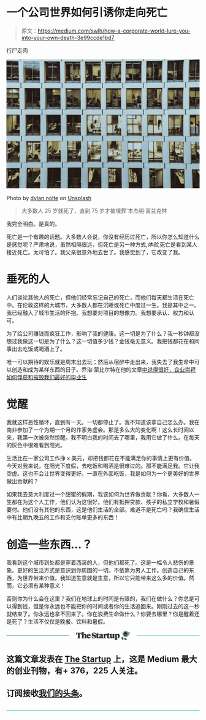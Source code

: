 # 一个公司世界如何引诱你走向死亡

> 原文：<https://medium.com/swlh/how-a-corporate-world-lure-you-into-your-own-death-3e99ccde1bd7>

行尸走肉

![](img/5942d1e331de650b6d098aa00dac4109.png)

Photo by [dylan nolte](https://unsplash.com/photos/NIrgENd0sAY?utm_source=unsplash&utm_medium=referral&utm_content=creditCopyText) on [Unsplash](https://unsplash.com/search/photos/corporate?utm_source=unsplash&utm_medium=referral&utm_content=creditCopyText)

> 大多数人 25 岁就死了，直到 75 岁才被埋葬'本杰明·富兰克林

我完全明白。是真的。

死亡是一个有趣的话题。大多数人会说，你没有经历过死亡，所以你怎么知道什么是感觉呢？严肃地说，虽然相隔很远，但死亡是另一种方式,*体验*,死亡是看到某人接近死亡。太可怕了。我父亲很意外地去世了。我感觉到了，它改变了我。

# 垂死的人

人们谈论其他人的死亡，但他们经常忘记自己的死亡，而他们每天都生活在死亡中。在伦敦这样的大城市，大多数人都在沉睡或死亡中度过一生。我是其中之一。我已经融入了城市生活的怀抱。我想要对项目的想像力。我想要承认、权力和认可。

为了给公司赚钱而疯狂工作，影响了我的健康。这一切是为了什么？我一秒钟都没想过我做这一切是为了什么？这一切值多少钱？金钱毫无意义。我把钱都花在和同事出去吃饭或喝酒上了。

唯一可以期待的娱乐就是周末出去玩；然后从宿醉中走出来，我失去了我生命中可以创造和成为某样东西的日子。乔治·蒙比尔特在他的文章[中说得很好，企业崇拜如何俘获和摧毁我们最好的毕业生](https://www.theguardian.com/commentisfree/2015/jun/03/city-corporates-destroy-best-minds)

# 觉醒

我就这样恶性循环，直到有一天。一切都停止了。我不知道该拿自己怎么办。我在南非参加了一个为期一个月的作家务虚会。那是多么大的变化啊！这么长时间以来，我第一次被突然惊醒。我不明白我的时间去了哪里，我用它做了什么。在每天的灰色中很难看到阳光。

生活比在一家公司工作挣 x 美元，却把钱都花在不能满足你的事情上更有价值。今天对我来说，在阳光下度假，去吃饭和喝酒是很难过的。那不能满足我。它让我空虚。这也不会让世界变得更好。一直在外面吃饭，我是如何为一个更美好的世界做出贡献的？

如果我去意大利度过一个甜蜜的假期，我该如何为世界做贡献？你看，大多数人一生都在为这个人工作，他们认为这很好。他们有抵押贷款、孩子的私立学校和暑假要付。他们没有其他的东西，这是他们生活的全部。难道不是死亡吗？我确信生活中有比朝九晚五的工作和支付账单更多的东西！

# 创造一些东西…？

我看到这个城市到处都是穿着西装的人，但他们都死了。这是一幅令人悲伤的景象。更好的生活方式是意识到你周围的一切。不依靠为男人工作。创造自己的东西，为世界带来价值。我知道生意就是生意，所以它只能带来这么多的价值。然而，它必须有某种意义！

否则你为什么会在这里？我们在地球上的时间是有限的，我们在做什么？你总是可以得到钱，但是你永远也不能把你的时间或者你的生活追回来。刚刚过去的这一秒就结束了。你永远也拿不回来了。你在浪费生命做什么？你要去哪里？你是醒着还是死了？生活不仅仅是晚餐、饮料和暑假。

[![](img/308a8d84fb9b2fab43d66c117fcc4bb4.png)](https://medium.com/swlh)

## 这篇文章发表在 [The Startup](https://medium.com/swlh) 上，这是 Medium 最大的创业刊物，有+ 376，225 人关注。

## 订阅接收[我们的头条](http://growthsupply.com/the-startup-newsletter/)。

[![](img/b0164736ea17a63403e660de5dedf91a.png)](https://medium.com/swlh)